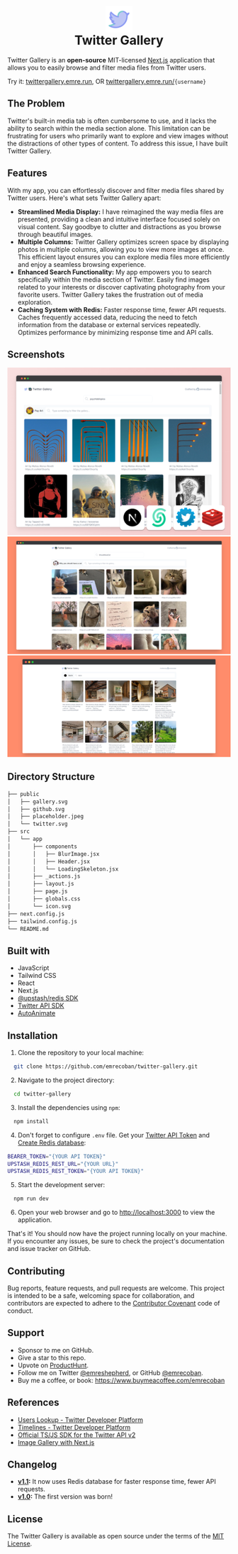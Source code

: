 <h1 align="center"><img src="public/twitter.svg" height="60" align="center" /><br />Twitter Gallery</h1>

Twitter Gallery is an **open-source** MIT-licensed [Next.js](https://github.com/vercel/next.js) application that allows you to easily browse and filter media files from Twitter users.

Try it: [twittergallery.emre.run](https://twittergallery.emre.run), OR [twittergallery.emre.run/](https://twittergallery.emre.run)`{username}`

## The Problem

Twitter's built-in media tab is often cumbersome to use, and it lacks the ability to search within the media section alone. This limitation can be frustrating for users who primarily want to explore and view images without the distractions of other types of content. To address this issue, I have built Twitter Gallery.

## Features

With my app, you can effortlessly discover and filter media files shared by Twitter users. Here's what sets Twitter Gallery apart:

- **Streamlined Media Display:** I have reimagined the way media files are presented, providing a clean and intuitive interface focused solely on visual content. Say goodbye to clutter and distractions as you browse through beautiful images.
- **Multiple Columns:** Twitter Gallery optimizes screen space by displaying photos in multiple columns, allowing you to view more images at once. This efficient layout ensures you can explore media files more efficiently and enjoy a seamless browsing experience.
- **Enhanced Search Functionality:** My app empowers you to search specifically within the media section of Twitter. Easily find images related to your interests or discover captivating photography from your favorite users. Twitter Gallery takes the frustration out of media exploration.
- **Caching System with Redis:** Faster response time, fewer API requests. Caches frequently accessed data, reducing the need to fetch information from the database or external services repeatedly. Optimizes performance by minimizing response time and API calls.

## Screenshots

![search-result-wIcons-for-psychdelicpics](/github_assets/ss3.png)
![search-result-for-shouldhavecat](/github_assets/ss1.png)
![filter-result-for-changeinvolume](/github_assets/ss2.png)

## Directory Structure

```bash
├── public
│   ├── gallery.svg
│   ├── github.svg
│   ├── placeholder.jpeg
│   └── twitter.svg
├── src
│   └── app
│       ├── components
│       │   ├── BlurImage.jsx
│       │   ├── Header.jsx
│       │   └── LoadingSkeleton.jsx
│       ├── _actions.js
│       ├── layout.js
│       ├── page.js
│       ├── globals.css
│       └── icon.svg
├── next.config.js
├── tailwind.config.js
└── README.md
```

## Built with

- JavaScript
- Tailwind CSS
- React
- Next.js
- [@upstash/redis SDK](https://docs.upstash.com/redis/sdks/javascriptsdk/overview)
- [Twitter API SDK](https://github.com/twitterdev/twitter-api-typescript-sdk)
- [AutoAnimate](https://github.com/formkit/auto-animate)

## Installation

1. Clone the repository to your local machine:

```bash
  git clone https://github.com/emrecoban/twitter-gallery.git
```

2. Navigate to the project directory:

```bash
  cd twitter-gallery
```

3. Install the dependencies using `npm`:

```bash
  npm install
```

4. Don't forget to configure `.env` file. Get your [Twitter API Token](https://developer.twitter.com/en/portal/dashboard) and [Create Redis database](https://console.upstash.com/):

```bash
BEARER_TOKEN="{YOUR API TOKEN}"
UPSTASH_REDIS_REST_URL="{YOUR URL}"
UPSTASH_REDIS_REST_TOKEN="{YOUR API TOKEN}"
```

5. Start the development server:

```bash
  npm run dev
```

6. Open your web browser and go to [http://localhost:3000](http://localhost:3000) to view the application.

That's it! You should now have the project running locally on your machine. If you encounter any issues, be sure to check the project's documentation and issue tracker on GitHub.

## Contributing

Bug reports, feature requests, and pull requests are welcome. This project is intended to be a safe, welcoming space for collaboration, and contributors are expected to adhere to the [Contributor Covenant](https://www.contributor-covenant.org/) code of conduct.

## Support

- Sponsor to me on GitHub.
- Give a star to this repo.
- Upvote on [ProductHunt](https://www.producthunt.com/posts/twitter-gallery-2).
- Follow me on Twitter [@emreshepherd](https://twitter.com/emreshepherd), or GitHub [@emrecoban](https://github.com/emrecoban).
- Buy me a coffee, or book: https://www.buymeacoffee.com/emrecoban

## References

- [Users Lookup - Twitter Developer Platform](https://developer.twitter.com/en/docs/twitter-api/users/lookup/introduction)
- [Timelines - Twitter Developer Platform](https://developer.twitter.com/en/docs/twitter-api/tweets/timelines/introduction)
- [Official TS/JS SDK for the Twitter API v2](https://github.com/twitterdev/twitter-api-typescript-sdk)
- [Image Gallery with Next.js](https://github.com/leerob/image-gallery-supabase-tailwind-nextjs)

## Changelog

- **[v1.1](https://github.com/emrecoban/twitter-gallery/releases/tag/v1.1):** It now uses Redis database for faster response time, fewer API requests.
- **[v1.0](https://github.com/emrecoban/twitter-gallery/releases/tag/v1.0):** The first version was born!

## License

The Twitter Gallery is available as open source under the terms of the [MIT License](https://github.com/emrecoban/twitter-gallery/blob/main/LICENSE).
